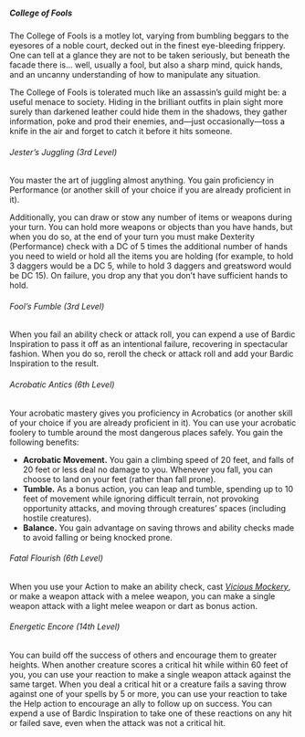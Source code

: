##### College of Fools

The College of Fools is a motley lot, varying from bumbling beggars to the eyesores of a noble court, decked out in the finest eye-bleeding frippery.
One can tell at a glance they are not to be taken seriously, but beneath the facade there is...
well, usually a fool, but also a sharp mind, quick hands, and an uncanny understanding of how to manipulate any situation.

The College of Fools is tolerated much like an assassin’s guild might be: a useful menace to society.
Hiding in the brilliant outfits in plain sight more surely than darkened leather could hide them in the shadows, they gather information, poke and prod their enemies, and—just occasionally—toss a knife in the air and forget to catch it before it hits someone.

###### Jester’s Juggling (3rd Level)

You master the art of juggling almost anything.
You gain proficiency in Performance (or another skill of your choice if you are already proficient in it).

Additionally, you can draw or stow any number of items or weapons during your turn.
You can hold more weapons or objects than you have hands, but when you do so, at the end of your turn you must make Dexterity (Performance) check with a DC of 5 times the additional number of hands you need to wield or hold all the items you are holding (for example, to hold 3 daggers would be a DC 5, while to hold 3 daggers and greatsword would be DC 15).
On failure, you drop any that you don’t have sufficient hands to hold.

###### Fool’s Fumble (3rd Level)

When you fail an ability check or attack roll, you can expend a use of Bardic Inspiration to pass it off as an intentional failure, recovering in spectacular fashion.
When you do so, reroll the check or attack roll and add your Bardic Inspiration to the result.

###### Acrobatic Antics (6th Level)

Your acrobatic mastery gives you proficiency in Acrobatics (or another skill of your choice if you are already proficient in it).
You can use your acrobatic foolery to tumble around the most dangerous places safely.
You gain the following benefits:

- **Acrobatic Movement.**
  You gain a climbing speed of 20 feet, and falls of 20 feet or less deal no damage to you.
  Whenever you fall, you can choose to land on your feet (rather than fall prone).
- **Tumble.**
  As a bonus action, you can leap and tumble, spending up to 10 feet of movement while ignoring difficult terrain, not provoking opportunity attacks, and moving through creatures’ spaces (including hostile creatures).
- **Balance.**
  You gain advantage on saving throws and ability checks made to avoid falling or being knocked prone.

###### Fatal Flourish (6th Level)

When you use your Action to make an ability check, cast _[<span class="spell">Vicious Mockery</span>](#Vicious_Mockery_vicious_mockery)_, or make a weapon attack with a melee weapon, you can make a single weapon attack with a light melee weapon or dart as bonus action.

###### Energetic Encore (14th Level)

You can build off the success of others and encourage them to greater heights.
When another creature scores a critical hit while within 60 feet of you, you can use your reaction to make a single weapon attack against the same target.
When you deal a critical hit or a creature fails a saving throw against one of your spells by 5 or more, you can use your reaction to take the Help action to encourage an ally to follow up on success.
You can expend a use of Bardic Inspiration to take one of these reactions on any hit or failed save, even when the attack was not a critical hit.
